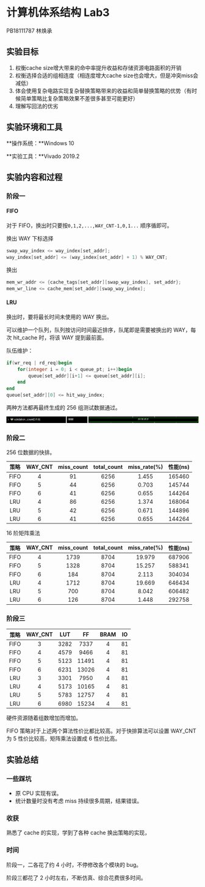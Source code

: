 # 计算机体系结构 Lab3

PB18111787 林焕承

## 实验目标

1. 权衡cache size增大带来的命中率提升收益和存储资源电路面积的开销
2. 权衡选择合适的组相连度（相连度增大cache size也会增大，但是冲突miss会减低）
3. 体会使用复杂电路实现复杂替换策略带来的收益和简单替换策略的优势（有时候简单策略比复杂策略效果不差很多甚至可能更好）
4. 理解写回法的优劣

## 实验环境和工具

**操作系统：**Windows 10

**实验工具：**Vivado 2019.2

## 实验内容和过程

### 阶段一

#### FIFO

对于 FIFO，换出时只要按`0,1,2,...,WAY_CNT-1,0,1...` 顺序循即可。

换出 WAY 下标选择

```verilog
swap_way_index <= way_index[set_addr];
way_index[set_addr] <= (way_index[set_addr] + 1) % WAY_CNT;

```

换出

```verilog
mem_wr_addr <= {cache_tags[set_addr][swap_way_index], set_addr};
mem_wr_line <= cache_mem[set_addr][swap_way_index];
```

#### LRU

换出时，要将最长时间未使用的 WAY 换出。

可以维护一个队列，队列按访问时间最近排序，队尾即是需要被换出的 WAY，每次 hit_cache 时，将该 WAY 提到最前面。

队伍维护：

```verilog
if(wr_req | rd_req)begin
	for(integer i = 0; i < queue_pt; i++)begin
        queue[set_addr][i+1] <= queue[set_addr][i];
    end
end
queue[set_addr][0] <= hit_way_index;
```

两种方法都再最终生成的 256 组测试数据通过。

![](images/1.png)

### 阶段二

256 位数据的快排。

| 策略 | WAY_CNT | miss_count | total_count | miss_rate(%) | 性能(ns)  |
| :--: | :-----: | :--------: | :---------: | :----------: | :-------: |
| FIFO |    4    |    91    |    6256 |    1.455    |  165460  |
| FIFO |    5    |    44    |    6256    |    0.703    |  145744  |
| FIFO |    6    |    41    |    6256 |    0.655    |  144264  |
| LRU  |    4    |    86    | 6256 |    1.374    |  168064  |
| LRU  |    5    |    42    |    6256 |  0.671 |  144896  |
| LRU  |    6    |    41    |    6256 |    0.655    |  144264  |

16 阶矩阵乘法

| 策略 | WAY_CNT | miss_count | total_count | miss_rate(%) | 性能(ns)  |
| :--: | :-----: | :--------: | :---------: | :----------: | :-------: |
| FIFO |    4    |    1739    |    8704     |    19.979    |  687906  |
| FIFO |    5    |    1328    |    8704     |    15.257    |  588341  |
| FIFO |    6    |    184     |    8704     |    2.113     |  304034  |
| LRU  |    4    |    1712    |    8704     |    19.669    |  646434  |
| LRU  |    5    |    700     |    8704     |    8.042     |  606482  |
| LRU  |    6    |    126     |    8704     |    1.448     |  292758  |

### 阶段三

| 策略 | WAY_CNT | LUT  |  FF   | BRAM |  IO  |
| :--: | :-----: | :--: | :---: | :--: | :--: |
| FIFO |    3    | 3282 | 7337  |  4   |  81  |
| FIFO |    4    | 4579 | 9466  |  4   |  81  |
| FIFO |    5    | 5123 | 11491 |  4   |  81  |
| FIFO |    6    | 6231 | 13026 |  4   |  81  |
| LRU  |    3    | 3301 | 7950  |  4   |  81  |
| LRU  |    4    | 5173 | 10165 |  4   |  81  |
| LRU  |    5    | 5783 | 12757 |  4   |  81  |
| LRU  |    6    | 6980 | 15234 |  4   |  81  |

硬件资源随着组数增加而增加。

FIFO 策略对于上述两个算法性价比都比较高。对于快排算法可以设置 WAY_CNT 为 5 性价比较高，矩阵乘法设置成 6 性价比高。

## 实验总结

### 一些踩坑


- 原 CPU 实现有误。
- 统计数量时没有考虑 miss 持续很多周期，结果错误。

### 收获

熟悉了 cache 的实现，学到了各种 cache 换出策略的实现，

### 时间

阶段一，二各花了约 4 小时，不停修改各个模块的 bug。

阶段三都花了 2 小时左右，不断仿真、综合花费很多时间。

